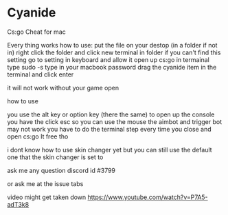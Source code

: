 # Cyanide
Cs:go Cheat for mac


Every thing works
how to use:
put the file on your destop (in a folder if not in)
right click the folder and click new terminal in folder 
if you can't find this setting go to setting in keyboard and allow it 
open up cs:go
in termainal type sudo -s
type in your macbook password
drag the cyanide item in the terminal and click enter

it will not work without your game open

how to use 

you use the alt key or option key (there the same) to open up the console 
you have the click esc so you can use the mouse
the aimbot and trigger bot may not work
you have to do the terminal step every time you close and open cs:go 
It free tho

i dont know how to use skin changer yet but you can still use the default one that the skin changer is set to 



ask me any question discord id #3799

or ask me at the issue tabs


video might get taken down https://www.youtube.com/watch?v=P7A5-adT3k8

